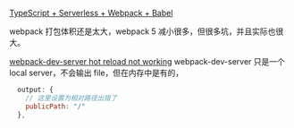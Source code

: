 [TypeScript + Serverless + Webpack + Babel](https://itnext.io/typescript-serverless-webpack-babel-15778188c7)

webpack 打包体积还是太大，webpack 5 减小很多，但很多坑，并且实际也很大。


[webpack-dev-server hot reload not working](https://stackoverflow.com/questions/39066298/webpack-dev-server-hot-reload-not-working)
webpack-dev-server 只是一个 local server，不会输出 file，但在内存中是有的，

```js
  output: {
    // 这里设置为相对路径出错了
    publicPath: "/"
  },
```
